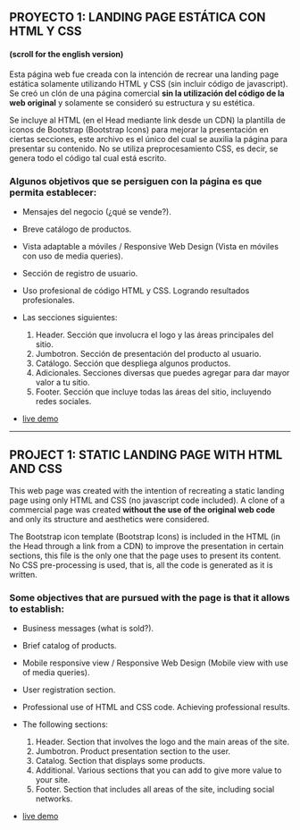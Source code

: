 ## PROYECTO 1: LANDING PAGE ESTÁTICA CON HTML Y CSS 
#### (scroll for the english version)

Esta página web fue creada con la intención de recrear una landing page estática solamente utilizando HTML y CSS (sin incluir código de javascript). Se creó un clón de una página comercial **sin la utilización del código de la web original** y solamente se consideró su estructura y su estética. 

Se incluye al HTML (en el Head mediante link desde un CDN) la plantilla de iconos de Bootstrap (Bootstrap Icons) para mejorar la presentación en ciertas secciones, este archivo es el único del cual se auxilia la página para presentar su contenido. No se utiliza preprocesamiento CSS, es decir, se genera todo el código tal cual está escrito.  

### Algunos objetivos que se persiguen con la página es que permita establecer:

- Mensajes del negocio (¿qué se vende?).
- Breve catálogo de productos.
- Vista adaptable a móviles / Responsive Web Design (Vista en móviles con uso de media queries).
- Sección de registro de usuario.
- Uso profesional de código HTML y CSS. Logrando resultados profesionales.
- Las secciones siguientes:
    1. Header. Sección que involucra el logo y las áreas principales del sitio.
    2. Jumbotron. Sección de presentación del producto al usuario. 
    3. Catálogo. Sección que despliega algunos productos.
    4. Adicionales. Secciones diversas que puedes agregar para dar mayor valor a tu sitio.
    5. Footer. Sección que incluye todas las áreas del sitio, incluyendo redes sociales.

- [live demo](https://xcamarillox.github.io/proyecto-1/index.html)

_________________


## PROJECT 1: STATIC LANDING PAGE WITH HTML AND CSS

This web page was created with the intention of recreating a static landing page using only HTML and CSS (no javascript code included). A clone of a commercial page was created **without the use of the original web code** and only its structure and aesthetics were considered.

The Bootstrap icon template (Bootstrap Icons) is included in the HTML (in the Head through a link from a CDN) to improve the presentation in certain sections, this file is the only one that the page uses to present its content. No CSS pre-processing is used, that is, all the code is generated as it is written.

### Some objectives that are pursued with the page is that it allows to establish:

- Business messages (what is sold?).
- Brief catalog of products.
- Mobile responsive view / Responsive Web Design (Mobile view with use of media queries).
- User registration section.
- Professional use of HTML and CSS code. Achieving professional results.
- The following sections:
    1. Header. Section that involves the logo and the main areas of the site.
    2. Jumbotron. Product presentation section to the user.
    3. Catalog. Section that displays some products.
    4. Additional. Various sections that you can add to give more value to your site.
    5. Footer. Section that includes all areas of the site, including social networks.

- [live demo](https://xcamarillox.github.io/proyecto-1/index.html)